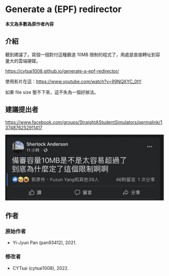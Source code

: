 # Generate a (EPF) redirector
**本文為多數為原作者內容**  
## 介紹

聽到建議了。寫個一個對付這種霸道 10MB 限制的程式了，用處是直接轉址到容量大的雲端硬碟。

<https://cytsai1008.github.io/generate-a-epf-redirector/>

使用影片在這：<https://www.youtube.com/watch?v=99NQXYC_0tY>

如果 file size 壓不下來，這不失為一個好辦法。

## 建議提出者

<https://www.facebook.com/groups/StraightAStudentSimulators/permalink/1374876252911417>

![10MB is too small](./assets/image/10mb-is-too-small.png)

## 作者

### 原始作者

- Yi-Jyun Pan (pan93412), 2021.  

### 修改者

- CYTsai (cytsai1008), 2022.

